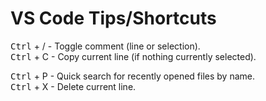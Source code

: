 # VS Code Tips/Shortcuts

<kbd>Ctrl</kbd> + / - Toggle comment (line or selection).  
<kbd>Ctrl</kbd> + C - Copy current line (if nothing currently selected).  

<kbd>Ctrl</kbd> + P - Quick search for recently opened files by name.  
<kbd>Ctrl</kbd> + X - Delete current line.  
